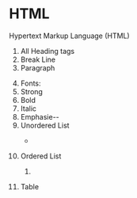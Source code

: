 # HTML
Hypertext Markup Language (HTML)

1. All Heading tags
2. Break Line <br />
3. Paragraph <p></p>
4. Fonts: 
  1. Strong
  2. Bold
  3. Italic
  4. Emphasie--
5. Unordered List <p><ul> <li></li> </ul></p>
6. Ordered List   <p><ol> <li></li> </ol></p>
7. Table <table></table>
